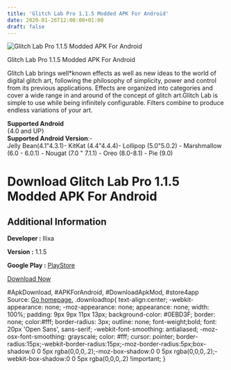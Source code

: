 ```yaml
---
title: 'Glitch Lab Pro 1.1.5 Modded APK For Android'
date: 2020-01-26T12:00:00+01:00
draft: false
---
```


![Glitch Lab Pro 1.1.5 Modded APK For Android](https://i0.wp.com/apkhome.net/wp-content/uploads/2020/01/Glitch-Lab-Pro-1.1.5-Modded.png "Glitch Lab Pro 1.1.5 Modded APK For Android")

  

Glitch Lab Pro 1.1.5 Modded APK For Android

Glitch Lab brings well\*known effects as well as new ideas to the world of digital glitch art, following the philosophy of simplicity, power and control from its previous applications. Effects are organized into categories and cover a wide range in and around of the concept of glitch art.Glitch Lab is simple to use while being infinitely configurable. Filters combine to produce endless variations of your art.

**Supported Android**  
{4.0 and UP}  
**Supported Android Version**:-  
Jelly Bean(4.1"4.3.1)- KitKat (4.4"4.4.4)- Lollipop (5.0"5.0.2) - Marshmallow (6.0 - 6.0.1) - Nougat (7.0 " 7.1.1) - Oreo (8.0-8.1) - Pie (9.0)

Download Glitch Lab Pro 1.1.5 Modded APK For Android
====================================================

Additional Information
----------------------

**Developer :** Ilixa

**Version :** 1.1.5

**Google Play :** [PlayStore](https://play.google.com/store/apps/details?id=com.ilixa.glitch)

  

[Download Now](https://store4app.co/post/glitch-lab-pro-1-1-5-modded-apk-for-android_1580027254)

  
#ApkDownload, #APKForAndroid, #DownloadApkMod, #store4app  
Source: [Go homepage.](https://store4app.co/post/glitch-lab-pro-1-1-5-modded-apk-for-android_1580027254) .downloadtop{ text-align:center; -webkit-appearance: none; -moz-appearance: none; appearance: none; width: 100%; padding: 9px 9px 11px 13px; background-color: #0EBD3F; border: none; color:#fff; border-radius: 3px; outline: none; font-weight;bold; font: 20px 'Open Sans', sans-serif; -webkit-font-smoothing: antialiased; -moz-osx-font-smoothing: grayscale; color: #fff; cursor: pointer; border-radius:15px;-webkit-border-radius:15px;-moz-border-radius:5px;box-shadow:0 0 5px rgba(0,0,0,.2);-moz-box-shadow:0 0 5px rgba(0,0,0,.2);-webkit-box-shadow:0 0 5px rgba(0,0,0,.2) !important; }